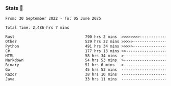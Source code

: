 ### Stats 👋
<!--START_SECTION:waka-->

```txt
From: 30 September 2022 - To: 05 June 2025

Total Time: 2,486 hrs 7 mins

Rust                               790 hrs 2 mins  >>>>>>>>-----------------   31.78 %
Other                              529 hrs 22 mins >>>>>--------------------   21.29 %
Python                             491 hrs 34 mins >>>>>--------------------   19.77 %
C#                                 177 hrs 13 mins >>-----------------------   07.13 %
HTML                               58 hrs 34 mins  >------------------------   02.36 %
Markdown                           54 hrs 53 mins  >------------------------   02.21 %
Binary                             51 hrs 6 mins   >------------------------   02.06 %
Go                                 45 hrs 53 mins  -------------------------   01.85 %
Razor                              38 hrs 10 mins  -------------------------   01.54 %
Java                               33 hrs 11 mins  -------------------------   01.34 %
```

<!--END_SECTION:waka-->

<!--
**buhaytza2005/buhaytza2005** is a ✨ _special_ ✨ repository because its `README.md` (this file) appears on your GitHub profile.

Here are some ideas to get you started:

- 🔭 I’m currently working on ...
- 🌱 I’m currently learning ...
- 👯 I’m looking to collaborate on ...
- 🤔 I’m looking for help with ...
- 💬 Ask me about ...
- 📫 How to reach me: ...
- 😄 Pronouns: ...
- ⚡ Fun fact: ...
-->


